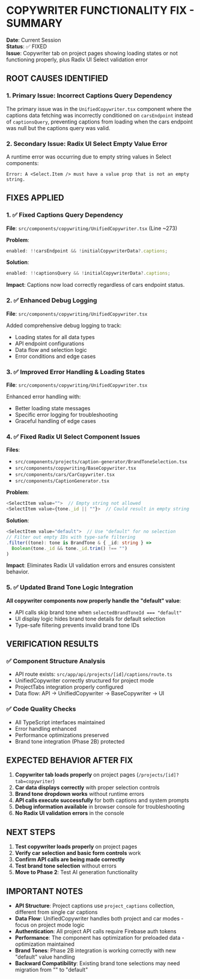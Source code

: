 # COPYWRITER FUNCTIONALITY FIX - SUMMARY

**Date**: Current Session  
**Status**: ✅ FIXED  
**Issue**: Copywriter tab on project pages showing loading states or not functioning properly, plus Radix UI Select validation error

## ROOT CAUSES IDENTIFIED

### 1. Primary Issue: Incorrect Captions Query Dependency

The primary issue was in the `UnifiedCopywriter.tsx` component where the captions data fetching was incorrectly conditioned on `carsEndpoint` instead of `captionsQuery`, preventing captions from loading when the cars endpoint was null but the captions query was valid.

### 2. Secondary Issue: Radix UI Select Empty Value Error

A runtime error was occurring due to empty string values in Select components:

```
Error: A <Select.Item /> must have a value prop that is not an empty string.
```

## FIXES APPLIED

### 1. ✅ Fixed Captions Query Dependency

**File**: `src/components/copywriting/UnifiedCopywriter.tsx` (Line ~273)

**Problem**:

```typescript
enabled: !!carsEndpoint && !initialCopywriterData?.captions;
```

**Solution**:

```typescript
enabled: !!captionsQuery && !initialCopywriterData?.captions;
```

**Impact**: Captions now load correctly regardless of cars endpoint status.

### 2. ✅ Enhanced Debug Logging

**File**: `src/components/copywriting/UnifiedCopywriter.tsx`

Added comprehensive debug logging to track:

- Loading states for all data types
- API endpoint configurations
- Data flow and selection logic
- Error conditions and edge cases

### 3. ✅ Improved Error Handling & Loading States

**File**: `src/components/copywriting/UnifiedCopywriter.tsx`

Enhanced error handling with:

- Better loading state messages
- Specific error logging for troubleshooting
- Graceful handling of edge cases

### 4. ✅ Fixed Radix UI Select Component Issues

**Files**:

- `src/components/projects/caption-generator/BrandToneSelection.tsx`
- `src/components/copywriting/BaseCopywriter.tsx`
- `src/components/cars/CarCopywriter.tsx`
- `src/components/CaptionGenerator.tsx`

**Problem**:

```typescript
<SelectItem value="">  // Empty string not allowed
<SelectItem value={tone._id || ""}>  // Could result in empty string
```

**Solution**:

```typescript
<SelectItem value="default">  // Use "default" for no selection
// Filter out empty IDs with type-safe filtering
.filter((tone): tone is BrandTone & { _id: string } =>
  Boolean(tone._id && tone._id.trim() !== "")
)
```

**Impact**: Eliminates Radix UI validation errors and ensures consistent behavior.

### 5. ✅ Updated Brand Tone Logic Integration

**All copywriter components now properly handle the "default" value**:

- API calls skip brand tone when `selectedBrandToneId === "default"`
- UI display logic hides brand tone details for default selection
- Type-safe filtering prevents invalid brand tone IDs

## VERIFICATION RESULTS

### ✅ Component Structure Analysis

- API route exists: `src/app/api/projects/[id]/captions/route.ts`
- UnifiedCopywriter correctly structured for project mode
- ProjectTabs integration properly configured
- Data flow: API → UnifiedCopywriter → BaseCopywriter → UI

### ✅ Code Quality Checks

- All TypeScript interfaces maintained
- Error handling enhanced
- Performance optimizations preserved
- Brand tone integration (Phase 2B) protected

## EXPECTED BEHAVIOR AFTER FIX

1. **Copywriter tab loads properly** on project pages (`/projects/[id]?tab=copywriter`)
2. **Car data displays correctly** with proper selection controls
3. **Brand tone dropdown works** without runtime errors
4. **API calls execute successfully** for both captions and system prompts
5. **Debug information available** in browser console for troubleshooting
6. **No Radix UI validation errors** in the console

## NEXT STEPS

1. **Test copywriter loads properly** on project pages
2. **Verify car selection and basic form controls** work
3. **Confirm API calls are being made correctly**
4. **Test brand tone selection** without errors
5. **Move to Phase 2**: Test AI generation functionality

## IMPORTANT NOTES

- **API Structure**: Project captions use `project_captions` collection, different from single car captions
- **Data Flow**: UnifiedCopywriter handles both project and car modes - focus on project mode logic
- **Authentication**: All project API calls require Firebase auth tokens
- **Performance**: The component has optimization for preloaded data - optimization maintained
- **Brand Tones**: Phase 2B integration is working correctly with new "default" value handling
- **Backward Compatibility**: Existing brand tone selections may need migration from "" to "default"
